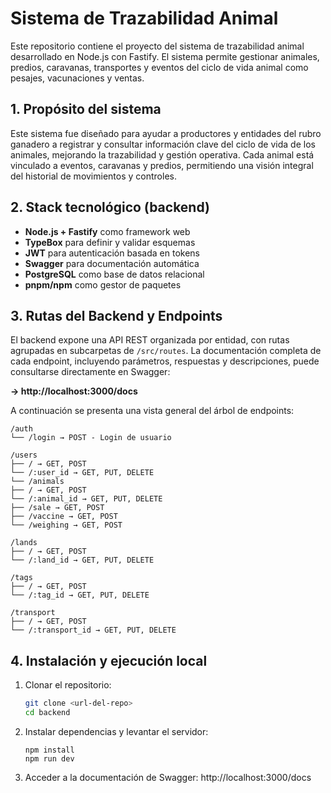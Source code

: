 # Sistema de Trazabilidad Animal

Este repositorio contiene el proyecto del sistema de trazabilidad animal desarrollado en Node.js con Fastify. El sistema permite gestionar animales, predios, caravanas, transportes y eventos del ciclo de vida animal como pesajes, vacunaciones y ventas.

## 1. Propósito del sistema

Este sistema fue diseñado para ayudar a productores y entidades del rubro ganadero a registrar y consultar información clave del ciclo de vida de los animales, mejorando la trazabilidad y gestión operativa. Cada animal está vinculado a eventos, caravanas y predios, permitiendo una visión integral del historial de movimientos y controles.

## 2. Stack tecnológico (backend)

- **Node.js + Fastify** como framework web
- **TypeBox** para definir y validar esquemas
- **JWT** para autenticación basada en tokens
- **Swagger** para documentación automática
- **PostgreSQL** como base de datos relacional
- **pnpm/npm** como gestor de paquetes

## 3. Rutas del Backend y Endpoints

El backend expone una API REST organizada por entidad, con rutas agrupadas en subcarpetas de `/src/routes`. La documentación completa de cada endpoint, incluyendo parámetros, respuestas y descripciones, puede consultarse directamente en Swagger:

**→ http://localhost:3000/docs**

A continuación se presenta una vista general del árbol de endpoints:
```
/auth
└── /login → POST - Login de usuario

/users
├── / → GET, POST
└── /:user_id → GET, PUT, DELETE
└── /animals
├── / → GET, POST
└── /:animal_id → GET, PUT, DELETE
├── /sale → GET, POST
├── /vaccine → GET, POST
└── /weighing → GET, POST

/lands
├── / → GET, POST
└── /:land_id → GET, PUT, DELETE

/tags
├── / → GET, POST
└── /:tag_id → GET, PUT, DELETE

/transport
├── / → GET, POST
└── /:transport_id → GET, PUT, DELETE
```

## 4. Instalación y ejecución local

1. Clonar el repositorio:
   ```bash
   git clone <url-del-repo>
   cd backend
   
2. Instalar dependencias y levantar el servidor:
   ```
   npm install
   npm run dev
   ```

3. Acceder a la documentación de Swagger:
   http://localhost:3000/docs
